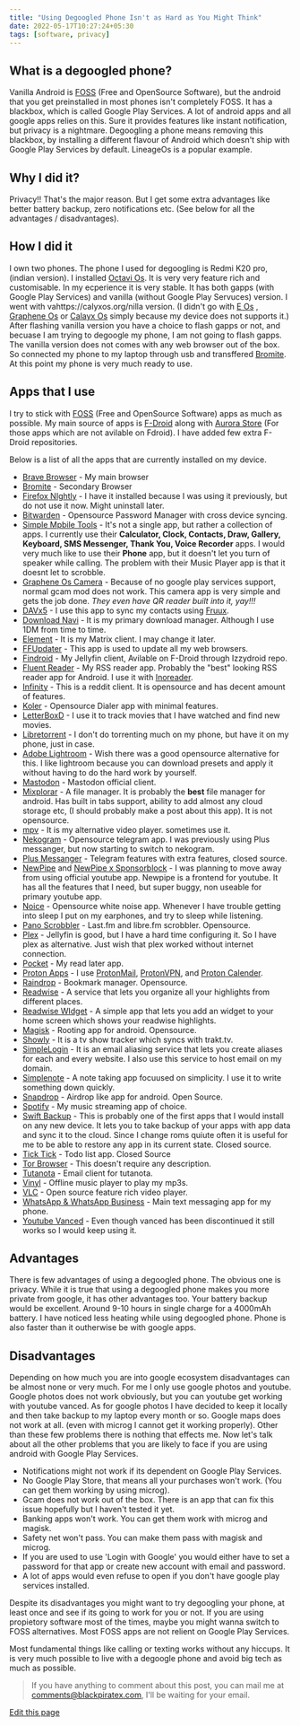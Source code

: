 ```yaml
---
title: "Using Degoogled Phone Isn't as Hard as You Might Think"
date: 2022-05-17T10:27:24+05:30
tags: [software, privacy]
---
```

## What is a degoogled phone?
Vanilla Android is [FOSS](https://blog.blackpiratex.com/tags/FOSS/) (Free and OpenSource Software), but the android that you get preinstalled in most phones isn't completely FOSS. It has a blackbox, which is called Google Play Services. A lot of android apps and all google apps relies on this. Sure it provides features like instant notification, but privacy is a nightmare. Degoogling a phone means removing this blackbox, by installing a different flavour of Android which doesn't ship with Google Play Services by default.  LineageOs is a popular example. 

## Why I did it?
Privacy!! That's the major reason. But I get some extra advantages like better battery backup, zero notifications etc. (See below for all the advantages / disadvantages). 

## How I did it
I own two phones. The phone I used for degoogling is Redmi K20 pro, (indian version). 
I installed [Octavi Os](https://octavi-os.com/). It is very very feature rich and customisable. In my ecperience it is very stable. It has both gapps (with Google Play Services) and vanilla (without Google Play Servuces) version. I went with vahttps://calyxos.org/nilla version. 
(I didn't go with [E Os](https://e.foundation/e-os/) , [Graphene Os](https://grapheneos.org/) or [Calayx Os](https://calyxos.org/) simply because my device does not supports it.) After flashing vanilla version you have a choice to flash gapps or not, and becuase I am trying to degoogle my phone, I am not going to flash gapps. The vanilla version does not comes with any web browser out of the box. So connected my phone to my laptop through usb and transffered [Bromite](https://bromite.org). At this point my phone is very much ready to use. 

## Apps that I use
I try to stick with [FOSS](https://blog.blackpiratex.com/tags/FOSS/) (Free and OpenSource Software) apps as much as possible. My main source of apps is [F-Droid](https://f-droid.org/) along with [Aurora Store](https://auroraoss.com/) (For those apps which are not avilable on Fdroid). I have added few extra F-Droid repositories. 

Below is a list of all the apps that are currently installed on my device. 
* [Brave Browser](https://brave.com/) - My main browser
* [Bromite](https://bromite.org) - Secondary Browser
* [Firefox NIghtly](https://www.mozilla.org/en-US/firefox/new/) - I have it installed because I was using it previously, but do not use it now. Might uninstall later.
* [Bitwarden](https://bitwarden.com/) - Opensource Password Manager with cross device syncing. 
* [Simple Mpbile Tools](https://www.simplemobiletools.com/) - It's not a single app, but rather a collection of apps. I currently use their **Calculator, Clock, Contacts, Draw, Gallery, Keyboard, SMS Messenger, Thank You, Voice Recorder** apps. I would very much like to use their **Phone** app, but it doesn't let you turn of speaker while calling. The problem with their Music Player app is that it doesnt let to scrobble. 
* [Graphene Os Camera](https://github.com/GrapheneOS/Camera) - Because of no google play services support, normal gcam mod does not work. This camera app is very simple and gets the job done. _They even have QR reader built into it, yay!!!_ 
* [DAVx5](https://www.davx5.com/) - I use this app to sync my contacts using [Fruux](https://fruux.com/).
* [Download Navi](https://f-droid.org/en/packages/com.tachibana.downloader/) - It is my primary download manager. Although I use 1DM from time to time.
* [Element](https://element.io/get-started) - It is my Matrix client. I may change it later. 
* [FFUpdater](https://f-droid.org/en/packages/de.marmaro.krt.ffupdater/) - This app is used to update all my web browsers. 
* [Findroid](https://github.com/jarnedemeulemeester/findroid) - My Jellyfin client, Avilable on F-Droid through Izzydroid repo. 
* [Fluent Reader](https://github.com/yang991178/fluent-reader) - My RSS reader app. Probably the "best" looking RSS reader app for Android. I use it with [Inoreader](https://www.inoreader.com/). 
* [Infinity]() - This is a reddit client. It is opensource and has decent amount of features. 
* [Koler](https://f-droid.org/en/packages/com.chooloo.www.koler) - Opensource Dialer app with minimal features. 
* [LetterBoxD](https://letterboxd.com/) - I use it to track movies that I have watched and find new movies. 
* [Libretorrent](https://github.com/proninyaroslav/libretorrent) - I don't do torrenting much on my phone, but have it on my phone, just in case.
* [Adobe Lightroom](https://play.google.com/store/apps/details?id=com.adobe.lrmobile&hl=en_US&gl=US) - Wish there was a good opensource alternative for this. I like lightroom because you can download presets and apply it without having to do the hard work by yourself. 
* [Mastodon](https://joinmastodon.org/apps) - Mastodon official client.
* [Mixplorar](https://mixplorer.com/) - A file manager. It is probably the **best** file manager for android. Has built in tabs support, ability to add almost any cloud storage etc, (I should probably make a post about this app). It is not opensource. 
* [mpv](https://github.com/mpv-android/mpv-android) - It is my alternative video player. sometimes use it. 
* [Nekogram](https://nekogram.app/) - Opensource telegram app. I was previously using Plus messanger, but now starting to switch to nekogram. 
* [Plus Messanger](https://play.google.com/store/apps/details?id=org.telegram.plus&hl=en_US&gl=US) - Telegram features with extra features, closed source. 
* [NewPipe](https://github.com/TeamNewPipe/NewPipe) and [NewPipe x Sponsorblock](https://github.com/polymorphicshade/NewPipe/) - I was planning to move away from using official youtube app. Newpipe is a frontend for youtube. It has all the features that I need, but super buggy, non useable for primary youtube app. 
* [Noice](https://f-droid.org/en/packages/com.github.ashutoshgngwr.noice) - Opensource white noise app. Whenever I have trouble getting into sleep I put on my earphones, and try to sleep while listening. 
* [Pano Scrobbler](https://github.com/kawaiiDango/pScrobbler) - Last.fm and libre.fm scrobbler. Opensource. 
* [Plex](https://www.plex.tv/) - Jellyfin is good, but I have a hard time configuring it. So I have plex as alternative. Just wish that plex worked without internet connection. 
* [Pocket](https://getpocket.com/en/) - My read later app. 
* [Proton Apps](https://protonapps.com/) - I use [ProtonMail](https://protonmail.com), [ProtonVPN](https://protonvpn.com), and [Proton Calender](https://calendar.protonmail.com/).
* [Raindrop](https://raindrop.io) - Bookmark manager. Opensource.
* [Readwise](https://readwise.io) - A service that lets you organize all your highlights from different places. 
* [Readwise WIdget](https://play.google.com/store/apps/details?id=grape.k.readwiseapp&gl=US) - A simple app that lets you add an widget to your home screen which shows your readwise highlights. 
* [Magisk](https://github.com/topjohnwu/Magisk) - Rooting app for android. Opensource.
* [Showly](https://play.google.com/store/apps/details?id=com.michaldrabik.showly2) - It is a tv show tracker which syncs with trakt.tv.
* [SimpleLogin](https://simplelogin.io) - It is an email aliasing service that lets you create aliases for each and every website. I also use this service to host email on my domain. 
* [Simplenote](https://simplenote.com) - A note taking app focuused on simplicity. I use it to write something down quickly. 
* [Snapdrop](https://snapdrop.net) - Airdrop like app for android. Open Source. 
* [Spotify](https://spotify.com) - My music streaming app of choice. 
* [Swift Backup](https://play.google.com/store/apps/details?id=org.swiftapps.swiftbackup&hl=en_US&gl=US) - This is probably one of the first apps that I would install on any new device. It lets you to take backup of your apps with app data and sync it to the cloud. Since I change roms quiute often it is useful for me to be able to restore any app in its current state. Closed source. 
* [Tick Tick](https://ticktick.com/) - Todo list app. Closed Source
* [Tor Browser](https://torproject.org) - This doesn't require any description.
* [Tutanota](https://tutanota.com) - Email client for tutanota. 
* [Vinyl](https://github.com/AdrienPoupa/VinylMusicPlayer) - Offline music player to play my mp3s.
* [VLC](https://www.videolan.org/vlc/) - Open source feature rich video player. 
* [WhatsApp & WhatsApp Business](https://whatsapp.com) - Main text messaging app for my phone.
* [Youtube Vanced](https://vancedapp.com) - Even though vanced has been discontinued it still works so I would keep using it. 

## Advantages
There is few advantages of using a degoogled phone. The obvious one is privacy. While it is true that using a degoogled phone makes you more private from google, it has other advantages too. Your battery backup would be excellent. Around 9-10 hours in single charge for a 4000mAh battery. I have noticed less heating while using degoogled phone. Phone is also faster than it outherwise be with google apps.  

## Disadvantages 
Depending on how much you are into google ecosystem disadvantages can be almost none or very much. For me I only use google photos and youtube. Google photos does not work obviously, but you can youtube get working with youtube vanced. As for google photos I have decided to keep it locally and then take backup to my laptop every month or so. Google maps does not work at all. (even with microg I cannot get it working properly). Other than these few problems there is nothing that effects me. 
Now let's talk about all the other problems that you are likely to face if you are using android with Google Play Services. 
- Notifications might not work if its dependent on Google Play Services.
- No Google Play Store, that means all your purchases won't work. (You can get them working by using microg).
- Gcam does not work out of the box. There is an app that can fix this issue hopefully but I haven't tested it yet. 
- Banking apps won't work. You can get them work with microg and magisk. 
- Safety net won't pass. You can make them pass with magisk and microg. 
- If you are used to use 'Login with Google' you would either have to set a password for that app or create new account with email and password. 
- A lot of apps would even refuse to open if you don't have google play services installed. 

Despite its disadvantages you might want to try degoogling your phone, at least once and see if its going to work for you or not. If you are using propietory software most of the times, maybe you might wanna switch to FOSS alternatives. Most FOSS apps are not relient on Google Play Services.  

Most fundamental things like calling or texting works without any hiccups. It is very much possible to live with a degoogle phone and avoid big tech as much as possible. 


> If you have anything to comment about this post, you can mail me at [comments@blackpiratex.com](mailto:comments@blackpiratex.com), I'll be waiting for your email.

[Edit this page](https://github.com/blackpiratelive/blog/blob/main/content/posts/using-degoogled-phone-isnt-as-hard-as-you-might-think.md)
